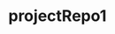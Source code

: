 # projectRepo1


<!-- Static Modal 
<div class="reveal" id="staticModal" data-reveal>
	<div class="results">
		<div class="leftModalSection">
			<p><span class="bold">title:</span> Crafting College Application Essays</p>
			
			<p><span class="bold">address:</span> 4500 Memorial Dr</p>
			
			<p><span class="bold">venue:</span> St. Thomas High School</p>
		</div>
		
		<div class="rightModalSection">
			<p><span class="bold">time:</span> Fri, Jun 30 - 3:30 PM
			
			<p>
			<p><span class="bold">wristband color:</span> Red</p>
	  		<a href="http://houston.eventful.com/venues/warehouse-live-/V0-001-001380650-0?utm_source=apis&utm_medium=apim&utm_campaign=apic" class="button tiny" target="_blank">Check Out Their Website!</a></div>
		
		<div id="googleMap">
			<div id="map"></div>
		</div>
		
		<div id="attendee">
			<p><span class="bold">attendees:</span> 240</p>
		</div>
		
		<div id="rsvp" class="rightModalSection">
			<button class="button tiny">RSVP now!</button>
		</div>
	</div>
	
	<button class="close-button" data-close aria-label="Close modal" type="button"><span aria-hidden="true">&times;</span></button>
</div>-->
